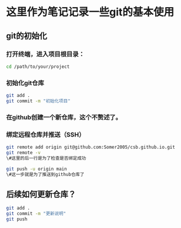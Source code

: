 # 这里作为笔记记录一些git的基本使用

## git的初始化

### 打开终端，进入项目根目录：
```bash
cd /path/to/your/project
```

### 初始化git仓库
```bash
git add .
git commit -m "初始化项目"

```

### 在github创建一个新仓库，这个不赘述了。

### 绑定远程仓库并推送（SSH）
```bash
git remote add origin git@github.com:Somer2005/csb.github.io.git
git remote -v
\#这里的后一行是为了检查是否绑定成功

git push -u origin main
\#这一步就是为了推送到github仓库了
```

## 后续如何更新仓库？
```bash
git add .
git commit -m "更新说明"
git push
```